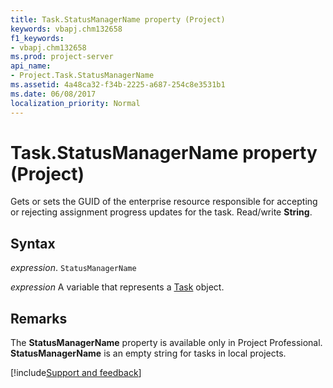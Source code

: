 ```yaml
---
title: Task.StatusManagerName property (Project)
keywords: vbapj.chm132658
f1_keywords:
- vbapj.chm132658
ms.prod: project-server
api_name:
- Project.Task.StatusManagerName
ms.assetid: 4a48ca32-f34b-2225-a687-254c8e3531b1
ms.date: 06/08/2017
localization_priority: Normal
---
```



# Task.StatusManagerName property (Project)

Gets or sets the GUID of the enterprise resource responsible for accepting or rejecting assignment progress updates for the task. Read/write  **String**.


## Syntax

_expression_. `StatusManagerName`

_expression_ A variable that represents a [Task](./Project.Task.md) object.


## Remarks

The  **StatusManagerName** property is available only in Project Professional. **StatusManagerName** is an empty string for tasks in local projects.

[!include[Support and feedback](~/includes/feedback-boilerplate.md)]